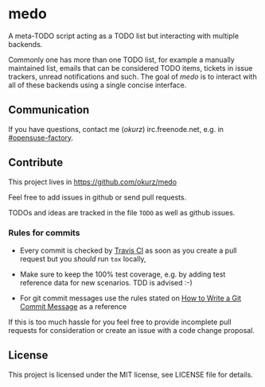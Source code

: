 # medo

A meta-TODO script acting as a TODO list but interacting with multiple backends.

Commonly one has more than one TODO list, for example a manually maintained
list, emails that can be considered TODO items, tickets in issue trackers,
unread notifications and such. The goal of *medo* is to interact with all of
these backends using a single concise interface.


## Communication

If you have questions, contact me (*okurz*) irc.freenode.net, e.g. in
[#opensuse-factory](irc://chat.freenode.net/opensuse-factory).


## Contribute

This project lives in https://github.com/okurz/medo

Feel free to add issues in github or send pull requests.

TODOs and ideas are tracked in the file `TODO` as well as github issues.

### Rules for commits

* Every commit is checked by [Travis CI](https://travis-ci.org/travis) as soon as
  you create a pull request but you *should* run `tox` locally,

* Make sure to keep the 100% test coverage, e.g. by adding test reference data
  for new scenarios. TDD is advised :-)

* For git commit messages use the rules stated on
  [How to Write a Git Commit Message](http://chris.beams.io/posts/git-commit/) as
  a reference

If this is too much hassle for you feel free to provide incomplete pull
requests for consideration or create an issue with a code change proposal.

## License

This project is licensed under the MIT license, see LICENSE file for details.
